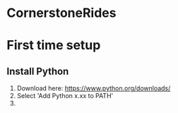 # CornerstoneRides

# First time setup

## Install Python

1) Download here: https://www.python.org/downloads/
2) Select 'Add Python x.xx to PATH'
3) 
